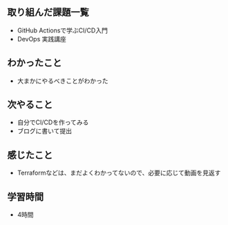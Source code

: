 ## 取り組んだ課題一覧
- GitHub Actionsで学ぶCI/CD入門
- DevOps 実践講座

## わかったこと
- 大まかにやるべきことがわかった

## 次やること
- 自分でCI/CDを作ってみる
- ブログに書いて提出

## 感じたこと
- Terraformなどは、まだよくわかってないので、必要に応じて動画を見返す    

## 学習時間
- 4時間
